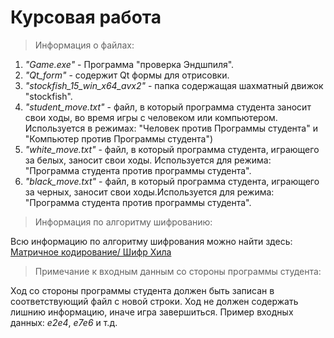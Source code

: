 <h1> Курсовая работа</h1>


> Информация о файлах:

1. _"Game.exe"_ - Программа "проверка Эндшпиля".
2. _"Qt_form"_ - содержит Qt формы для отрисовки.
3. _"stockfish_15_win_x64_avx2"_ - папка содержащая шахматный движок "stockfish". 
4. _"student_move.txt"_ - файл, в который программа студента заносит свои ходы, во время игры с человеком или компьютером. Используется в режимах: "Человек против Программы студента" и "Компьютер против Программы студента")
5. _"white_move.txt"_ - файл, в который программа студента, играющего за белых, заносит свои ходы. Используется для режима: "Программа студента против программы студента".
6. _"black_move.txt"_ - файл, в который программа студента, играющего за черных, заносит свои ходы.Используется для режима: "Программа студента против программы студента".

> Информация по алгоритму шифрованию:

Всю информацию по алгоритму шифрования можно найти здесь: [Матричное кодирование/ Шифр Хила](https://habr.com/ru/post/332714/)

> Примечание к входным данным со стороны программы студента:

Ход со стороны программы студента должен быть записан в соответствующий файл с новой строки. Ход не должен содержать лишнию информацию, иначе игра завершиться. Пример входных данных: _e2e4_, _e7e6_ и т.д.